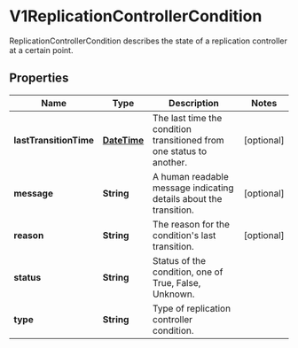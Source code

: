 

# V1ReplicationControllerCondition

ReplicationControllerCondition describes the state of a replication controller at a certain point.
## Properties

Name | Type | Description | Notes
------------ | ------------- | ------------- | -------------
**lastTransitionTime** | [**DateTime**](DateTime.md) | The last time the condition transitioned from one status to another. |  [optional]
**message** | **String** | A human readable message indicating details about the transition. |  [optional]
**reason** | **String** | The reason for the condition&#39;s last transition. |  [optional]
**status** | **String** | Status of the condition, one of True, False, Unknown. | 
**type** | **String** | Type of replication controller condition. | 



